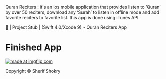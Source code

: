 
Quran Reciters : it's an ios mobile application that provides listen to ‘Quran’ by over 50 reciters,
download any ‘Surah’ to listen in offline mode and add favorite reciters to favorite list. this app is done using iTunes API

📱 | Project Stub | (Swift 4.0/Xcode 9) - Quran Reciters App


# Finished App
<a href="https://imgflip.com/gif/2hqihn"><img src="https://i.imgflip.com/2hqihn.gif" title="made at imgflip.com"/></a>





Copyright © Sherif Shokry
